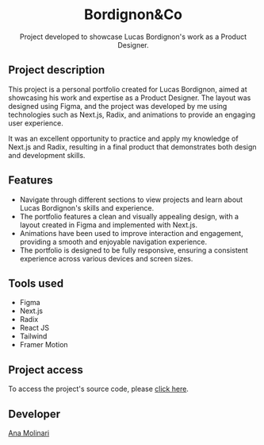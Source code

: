<h1 align="center">Bordignon&Co</h1>

<p align="center">
Project developed to showcase Lucas Bordignon's work as a Product Designer.
    


## Project description

<p align="justify">

This project is a personal portfolio created for Lucas Bordignon, aimed at showcasing his work and expertise as a Product Designer. The layout was designed using Figma, and the project was developed by me using technologies such as Next.js, Radix, and animations to provide an engaging user experience.

It was an excellent opportunity to practice and apply my knowledge of Next.js and Radix, resulting in a final product that demonstrates both design and development skills.

## Features

- Navigate through different sections to view projects and learn about Lucas Bordignon's skills and experience.
- The portfolio features a clean and visually appealing design, with a layout created in Figma and implemented with Next.js.
- Animations have been used to improve interaction and engagement, providing a smooth and enjoyable navigation experience.
- The portfolio is designed to be fully responsive, ensuring a consistent experience across various devices and screen sizes.

## Tools used

- Figma
- Next.js
- Radix
- React JS
- Tailwind
- Framer Motion

###

## Project access

To access the project's source code, please [click here](https://www.bordignon.co/).

## Developer
[Ana Molinari](https://www.linkedin.com/in/anahmolinari/)
